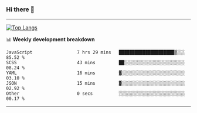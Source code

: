 ### Hi there 👋

-------
[![Top Langs](https://github-readme-stats.vercel.app/api/top-langs/?username=ashish-r)](https://github.com/anuraghazra/github-readme-stats)

📊 **Weekly development breakdown**
<!--START_SECTION:waka-->

```text
JavaScript                 7 hrs 29 mins   █████████████████████▒░░░   85.52 %
SCSS                       43 mins         ██░░░░░░░░░░░░░░░░░░░░░░░   08.24 %
YAML                       16 mins         ▓░░░░░░░░░░░░░░░░░░░░░░░░   03.10 %
JSON                       15 mins         ▓░░░░░░░░░░░░░░░░░░░░░░░░   02.92 %
Other                      0 secs          ░░░░░░░░░░░░░░░░░░░░░░░░░   00.17 %
```

<!--END_SECTION:waka-->
-------

<!--
**ashish-r/ashish-r** is a ✨ _special_ ✨ repository because its `README.md` (this file) appears on your GitHub profile.

Here are some ideas to get you started:

- 🔭 I’m currently working on ...
- 🌱 I’m currently learning ...
- 👯 I’m looking to collaborate on ...
- 🤔 I’m looking for help with ...
- 💬 Ask me about ...
- 📫 How to reach me: ...
- 😄 Pronouns: ...
- ⚡ Fun fact: ...
-->
